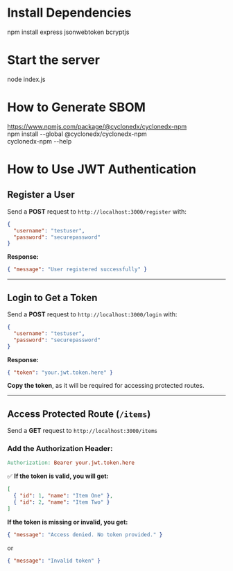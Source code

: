 # Install Dependencies
npm install express jsonwebtoken bcryptjs

# Start the server
node index.js

# How to Generate SBOM
https://www.npmjs.com/package/@cyclonedx/cyclonedx-npm \
npm install --global @cyclonedx/cyclonedx-npm \
cyclonedx-npm --help


# How to Use JWT Authentication

##  Register a User

Send a **POST** request to `http://localhost:3000/register` with:

```json
{
  "username": "testuser",
  "password": "securepassword"
}
```

 **Response:**

```json
{ "message": "User registered successfully" }
```

---

##  Login to Get a Token

Send a **POST** request to `http://localhost:3000/login` with:

```json
{
  "username": "testuser",
  "password": "securepassword"
}
```

 **Response:**

```json
{ "token": "your.jwt.token.here" }
```

 **Copy the token**, as it will be required for accessing protected routes.

---

##  Access Protected Route (`/items`)

Send a **GET** request to `http://localhost:3000/items`

### **Add the Authorization Header:**

```makefile
Authorization: Bearer your.jwt.token.here
```

✅ **If the token is valid, you will get:**

```json
[
  { "id": 1, "name": "Item One" },
  { "id": 2, "name": "Item Two" }
]
```

 **If the token is missing or invalid, you get:**

```json
{ "message": "Access denied. No token provided." }
```

or

```json
{ "message": "Invalid token" }
```

